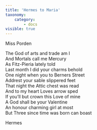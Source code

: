 ```yaml
---
title: 'Hermes to Maria'
taxonomy:
    category:
        - docs
visible: true
---
```


<div class="author">Miss Porden</div>

The God of arts and trade am I  
And Mortals call me Mercury  
As Fitz-Pieria lately told  
Last month I did your charms behold  
One night when you to Berners Street  
Addrest your sable slippered feet  
That night the Attic chest was read  
And to my heart Loves arrow sped  
If you’ll but crown this Love of mine  
A God shall be your Valentine  
An honour charming girl at most  
But Three since time was born can boast  

Hermes